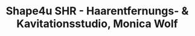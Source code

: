---
title: "Shape4u SHR - Haarentfernungs- & Kavitationsstudio, Monica Wolf"
url: /meckenheim/shape4u-shr-haarentfernungs-und-kavitationsstudio-monica-wolf/
shop: Kosmetik
---